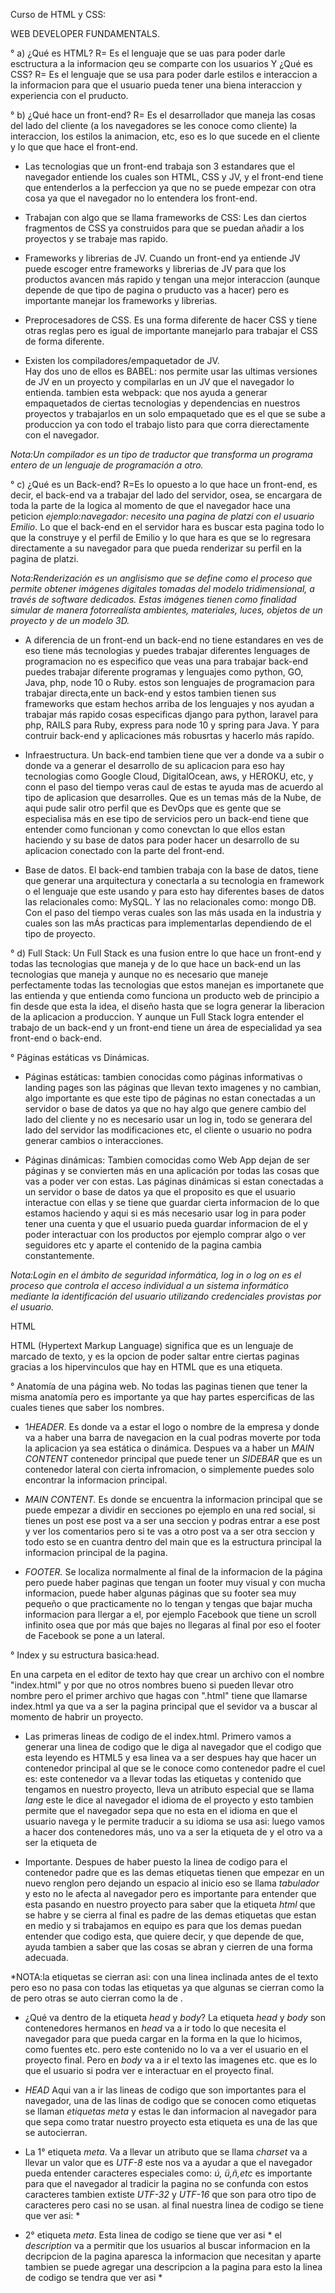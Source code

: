 Curso de HTML y CSS:

WEB DEVELOPER FUNDAMENTALS.

° a)  ¿Qué es HTML? 
R= Es el lenguaje que se uas para poder darle esctructura a la informacion qeu se comparte con los usuarios
Y ¿Qué es CSS?
R= Es el lenguaje que se usa para poder darle estilos e interaccion a la informacion para que el usuario pueda tener una biena interaccion y experiencia con el pruducto.

° b) ¿Qué hace un front-end?
R= Es el desarrollador que maneja las cosas del lado del cliente (a los navegadores se les conoce como cliente) la interaccion, los estilos la animacion, etc, eso es lo que sucede en el cliente y lo que que hace el front-end. 

- Las tecnologias que un front-end trabaja son 3 estandares que el navegador entiende los cuales son HTML, CSS y JV, y el front-end tiene que entenderlos a la perfeccion ya que no se puede empezar con otra cosa ya que el navegador no lo entendera los front-end.

- Trabajan con algo que se llama frameworks de CSS:
Les dan ciertos fragmentos de CSS ya construidos para que se puedan añadir a los proyectos y se trabaje mas rapido.

- Frameworks y librerias de JV.
 Cuando un front-end ya entiende JV puede escoger entre frameworks y librerias de JV para que los productos avancen más rapido y tengan una mejor interaccion (aunque depende de que tipo de pagina o pruducto vas a hacer) pero es importante manejar los frameworks y librerias.

- Preprocesadores de CSS.
Es una forma diferente de hacer CSS y tiene otras reglas pero es igual de importante manejarlo para trabajar el CSS de forma diferente.

- Existen los compiladores/empaquetador de JV.  
Hay dos uno de ellos es BABEL: nos permite usar las ultimas versiones de JV en un proyecto y compilarlas en un JV  que el navegador lo entienda.
tambien esta webpack: que nos ayuda a generar empaquetados de ciertas tecnologias y dependencias en nuestros proyectos y trabajarlos en un solo empaquetado que es el que se sube a produccion ya con todo el trabajo listo para que corra dierectamente con el navegador.

 *Nota:Un compilador es un tipo de traductor que transforma un programa entero de un lenguaje de programación a otro.*
 
 ° c) ¿Qué es un Back-end?
 R=Es lo opuesto a lo que hace un front-end​, es decir, el back-end va a trabajar del lado del servidor, osea, se encargara de toda la parte de la logica al momento de que el navegador hace una peticion *ejemplo:navegador: necesito una pagina de platzi con el usuario Emilio*. Lo que el back-end en el servidor hara es buscar esta pagina todo lo que la construye y el perfil de Emilio y lo que hara es que se lo regresara directamente a su navegador para que pueda renderizar su perfil en la pagina de platzi.
 
 *Nota:Renderización es un anglisismo que se define como el proceso que permite obtener imágenes digitales tomadas del modelo tridimensional, a través de software dedicados. Estas imágenes tienen como finalidad simular de manera fotorrealísta ambientes, materiales, luces, objetos de un proyecto y de un modelo 3D.*

 - A diferencia de un front-end un back-end no tiene estandares en ves de eso tiene más tecnologias y puedes trabajar diferentes lenguages de programacion no es especifico que veas una para trabajar back-end puedes trabajar diferente programas y lenguajes como python, GO, Java, php, node 10 o Ruby. estos son lenguajes de programacion para trabajar directa,ente un back-end y estos tambien tienen sus frameworks que estam hechos arriba de los lenguajes y nos ayudan a trabajar más rapido cosas especificas django para python, laravel para php, RAILS para Ruby, express para node 10 y spring para Java. Y para contruir back-end y aplicaciones más robusrtas y hacerlo más rapído.

- Infraestructura.
Un back-end tambien tiene que ver a donde va a subir o donde va a generar el desarrollo de su aplicacion para eso hay tecnologias como Google Cloud, DigitalOcean, aws, y HEROKU, etc, y conn el paso del tiempo veras caul de estas te ayuda mas de acuerdo al tipo de aplicasion que desarrolles. Que es un temas más de la Nube, de aqui pude salir otro perfil que es DevOps que es gente que se especialisa más en ese tipo de servicios pero un back-end tiene que entender como funcionan y como conevctan lo que ellos estan haciendo y su base de datos para poder hacer un desarrollo de su aplicacion conectado con la parte del front-end.

- Base de datos. 
El back-end tambien trabaja con la base de datos, tiene que generar una arquitectura y conectarla a su tecnologia en framework o el lenguaje que este usando y para esto hay diferentes bases de datos las relacionales como: MySQL. Y las no relacionales como: mongo DB. Con el paso del tiempo veras cuales son las más usada en la industria y cuales son las mÁs practicas para implementarlas dependiendo de el tipo de proyecto. 

° d) Full Stack:
Un Full Stack es una fusion entre lo que hace un front-end y todas las tecnologias que maneja y de lo que hace un  back-end un las tecnologias que maneja y aunque no es necesario que maneje perfectamente todas las tecnologias que estos manejan es importanete que las entienda y que entienda como funciona un producto web de principio a fin desde que esta la idea, el diseño hasta que se logra generar la liberacion de la aplicacion a produccion.
Y aunque un Full Stack logra entender el trabajo de un back-end y un front-end tiene un área de especialidad ya sea front-end o back-end.

° Páginas estáticas vs Dinámicas.
- Páginas estáticas: tambien conocidas como páginas informativas o landing pages son las páginas que llevan texto imagenes y no cambian, algo importante es que este tipo de páginas no estan conectadas a un servidor o base de datos ya que no hay algo que genere cambio del lado del cliente y no es necesario usar un log in, todo se generara del lado del servidor las modificaciones etc, el cliente o usuario no podra generar cambios o interacciones.

- Páginas dinámicas:
Tambien comocidas como Web App dejan de ser páginas y se convierten más en una aplicación por todas las cosas que vas a poder ver con estas. Las páginas dinámicas si estan conectadas a un servidor o base de datos ya que el proposito es que el usuario interactue con ellas y se tiene que guardar cierta informacion de lo que estamos haciendo y aqui si es más necesario usar log in para poder tener una cuenta y que el usuario pueda guardar informacion de el y poder interactuar con  los productos por ejemplo comprar algo o ver seguidores etc y aparte el contenido de la pagina cambia constantemente.

 *Nota:Login en el ámbito de seguridad informática, log in o log on es el proceso que controla el acceso individual a un sistema informático mediante la identificación del usuario utilizando credenciales provistas por el usuario.​*

HTML

HTML (Hypertext Markup Language) significa que es un lenguaje de marcado de texto, y es la opcion de poder saltar entre ciertas paginas gracias a los hipervinculos que hay en HTML que es una etiqueta.

° Anatomía de una página web.
No todas las paginas tienen que tener la misma anatomía pero es importante ya que hay partes espercificas de las cuales tienes que saber los nombres.

- 1*HEADER*.
Es donde va a estar el logo o nombre de la empresa y donde va a haber una barra de navegacion en la cual podras moverte por toda la aplicacion ya sea estática o dinámica.
Despues va a haber un *MAIN CONTENT* contenedor principal que puede tener un *SIDEBAR* que es un contenedor lateral con cierta infromacion, o simplemente puedes solo encontrar la informacion principal.

- *MAIN CONTENT.*
Es donde se encuentra la informacion principal que se puede empezar a dividir en secciones po ejemplo en una red social, si tienes un post ese post va a ser una seccion y podras entrar a ese post y ver los comentarios pero si te vas  a otro post va a ser otra seccion y todo esto se en cuantra dentro del main que es la estructura principal la informacion principal de la pagina.

- *FOOTER.*
Se localiza normalmente al final de la informacion de la página pero puede haber paginas que tengan un footer muy visual y con mucha informacion, puede haber algunas páginas que su footer sea muy pequeño o que practicamente no lo tengan y tengas que bajar mucha informacion para llergar a el, por ejemplo Facebook que tiene un scroll infinito osea que por más que bajes no llegaras al final por eso el footer de Facebook se pone a un lateral. 

° Index y su estructura basica:head.

En una carpeta en el editor de texto hay que crear un archivo con el nombre "index.html" y por que no otros nombres bueno si pueden llevar otro nombre pero el primer archivo que hagas con ".html" tiene que llamarse index.html ya que va a ser la pagina principal que el sevidor va a buscar al momento de habrir un proyecto.

- Las primeras lineas de codigo de el index.html.
Primero vamos a generar una linea de codigo que le diga al navegador que el codigo que esta leyendo es HTML5 y esa linea va a ser *<!DOCTYPE html>*
despues hay que hacer un contenedor principal al que se le conoce como contenedor padre el cuel es: *<html>* este contenedor va a llevar todas las etiquetas y contenido que tengamos en nuestro proyecto, lleva un atributo especial que se llama *lang* este le dice al navegador el idioma de el proyecto y esto tambien permite que el navegador sepa que no esta en el idioma en que el usuario navega y le permite traducir a su idioma se usa asi: *<html lang="es">* 
luego vamos a hacer dos contenedores más, uno va a ser la etiqueta de *<head>* y el otro va a ser la etiqueta de *<body>*
 
- Importante.
 Despues de haber puesto la linea de codigo para el contenedor padre que es *<html lang="es">*
las demas etiquetas tienen que empezar en un nuevo renglon pero dejando un espacio al inicio eso se llama *tabulador* y esto no le afecta al navegador pero es importante para entender que esta pasando en nuestro proyecto para saber que la etiqueta *html* que se habre y se cierra al final es padre de las demas etiquetas que estan en medio y si trabajamos en equipo es para que los demas puedan entender que codigo esta, que quiere decir, y que depende de que, ayuda tambien a saber que las cosas se abran y cierren de una forma adecuada.

*NOTA:la etiquetas se cierran asi: *</html>* con una linea inclinada antes de el texto pero eso no pasa con todas las etiquetas ya que algunas se cierran como la de *<html>* pero otras se auto cierran como la de *<!DOCTYPE HTML>*.

- ¿Qué va dentro de la etiqueta *head* y *body*?
La etiqueta *head* y *body* son contenedores hermanos en *head* va a ir todo lo que necesita el navegador para que pueda cargar en la forma en la que lo hicimos, como fuentes etc. pero este contenido no lo va a ver el usuario en el proyecto final. 
Pero en *body* va a ir el texto las imagenes etc. que es lo que el usuario si podra ver e interactuar en el proyecto final.

- *HEAD*
Aqui van a ir las lineas de codigo que son importantes para el navegador, una de las linas de codigo que se conocen como etiquetas se llaman *etiquetas meta* y estas le dan informacion al navegador para que sepa como tratar nuestro proyecto esta etiqueta es una de las que se autocierran. 

- La 1° etiqueta *meta*.
Va a llevar un atributo que se llama *charset* va a llevar un valor que es *UTF-8* este nos va a ayudar a que el navegador pueda entender caracteres especiales como: *ú, ü,ñ,etc* es importante para que el navegador al tradicir la pagina no se confunda con estos caracteres tambien extiste *UTF-32* y *UTF-16* que son para otro tipo de caracteres pero casi no se usan. al final nuestra linea de codigo se tiene que ver asi: *<meta charset="UTF-8">

- 2° etiqueta *meta*.
 Esta linea de codigo se tiene que ver asi *<meta name="description"> el *description* va a permitir que los usuarios al buscar informacion en la decripcion de la pagina aparesca la informacion que necesitan y aparte tambien se puede agregar una descripcion a la pagina para esto la linea de codigo se tendra que ver asi *<met name="decription" content="aqui va la decripcion" />
